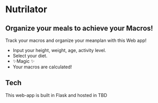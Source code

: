 # Nutrilator
## Organize your meals to achieve your Macros!

Track your macros and organize your meanplan with this Web app!

- Input your height, weight, age, activity level.
- Select your diet.
- ✨Magic ✨
-  Your macros are calculated!

## Tech

This web-app is built in Flask and hosted in TBD
